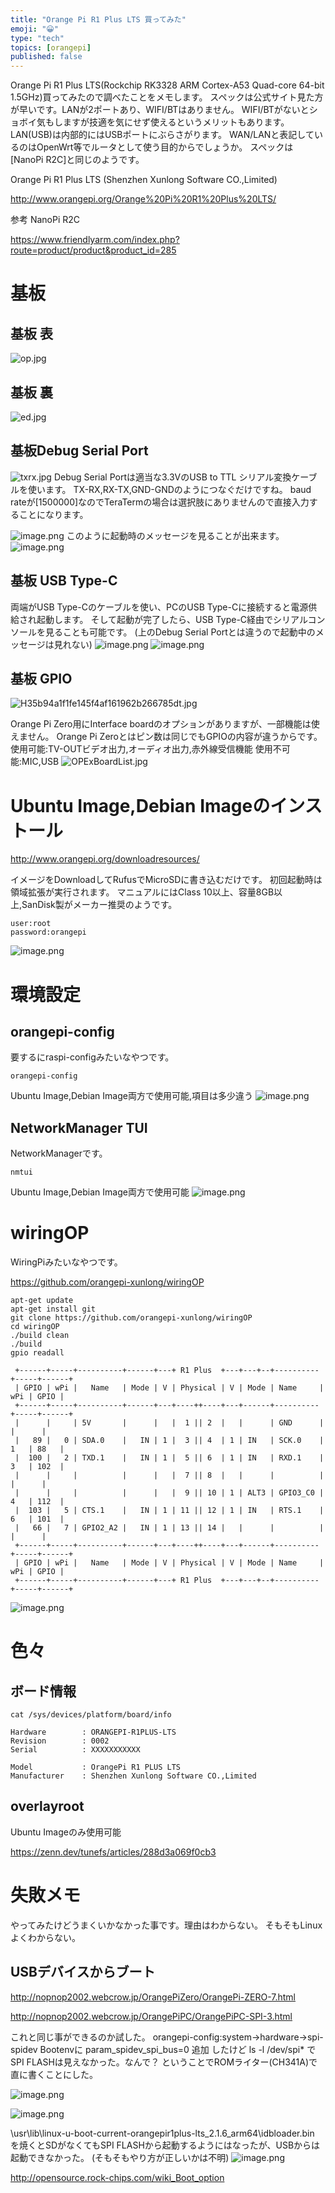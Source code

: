 ```yaml
---
title: "Orange Pi R1 Plus LTS 買ってみた"
emoji: "😀"
type: "tech"
topics: [orangepi]
published: false
---
```

Orange Pi R1 Plus LTS(Rockchip RK3328 ARM Cortex-A53 Quad-core 64-bit 1.5GHz)買ってみたので調べたことをメモします。
スペックは公式サイト見た方が早いです。LANが2ポートあり、WIFI/BTはありません。
WIFI/BTがないとショボイ気もしますが技適を気にせず使えるというメリットもあります。
LAN(USB)は内部的にはUSBポートにぶらさがります。
WAN/LANと表記しているのはOpenWrt等でルータとして使う目的からでしょうか。
スペックは[NanoPi R2C]と同じのようです。

Orange Pi R1 Plus LTS (Shenzhen Xunlong Software CO.,Limited)

http://www.orangepi.org/Orange%20Pi%20R1%20Plus%20LTS/

参考 NanoPi R2C

https://www.friendlyarm.com/index.php?route=product/product&product_id=285

# 基板
## 基板 表
![op.jpg](https://qiita-image-store.s3.ap-northeast-1.amazonaws.com/0/2146151/dcbbdb74-0d22-57de-d3ae-886c87a9cea8.jpeg)

## 基板 裏
![ed.jpg](https://qiita-image-store.s3.ap-northeast-1.amazonaws.com/0/2146151/22f4d77f-dae0-10a1-92ae-9ac392a14d48.jpeg)

## 基板Debug Serial Port
![txrx.jpg](https://qiita-image-store.s3.ap-northeast-1.amazonaws.com/0/2146151/ee635a73-cd7c-4b38-6254-8f46c50c5d07.jpeg)
Debug Serial Portは適当な3.3VのUSB to TTL シリアル変換ケーブルを使います。
TX-RX,RX-TX,GND-GNDのようにつなぐだけですね。
baud rateが[1500000]なのでTeraTermの場合は選択肢にありませんので直接入力することになります。

![image.png](https://qiita-image-store.s3.ap-northeast-1.amazonaws.com/0/2146151/59ec7903-cb4b-90d9-10ee-1e9202a638b3.png)
このように起動時のメッセージを見ることが出来ます。
![image.png](https://qiita-image-store.s3.ap-northeast-1.amazonaws.com/0/2146151/31add570-790c-f666-6dc6-26cdc8559dfc.png)

## 基板 USB Type-C
両端がUSB Type-Cのケーブルを使い、PCのUSB Type-Cに接続すると電源供給され起動します。
そして起動が完了したら、USB Type-C経由でシリアルコンソールを見ることも可能です。
(上のDebug Serial Portとは違うので起動中のメッセージは見れない)
![image.png](https://qiita-image-store.s3.ap-northeast-1.amazonaws.com/0/2146151/9426a888-e507-8e40-aad1-1b924f080f0a.png)
![image.png](https://qiita-image-store.s3.ap-northeast-1.amazonaws.com/0/2146151/32d68eb8-2e91-77f5-2cf7-e5f7583c3c0a.png)



## 基板 GPIO
![H35b94a1f1fe145f4af161962b266785dt.jpg](https://qiita-image-store.s3.ap-northeast-1.amazonaws.com/0/2146151/e58a1d4a-6e8a-1143-363e-1807ee5bad5f.jpeg)

Orange Pi Zero用にInterface boardのオプションがありますが、一部機能は使えません。
Orange Pi Zeroとはピン数は同じでもGPIOの内容が違うからです。
使用可能:TV-OUTビデオ出⼒,オーディオ出⼒,⾚外線受信機能
使用不可能:MIC,USB
![OPExBoardList.jpg](https://qiita-image-store.s3.ap-northeast-1.amazonaws.com/0/2146151/8abfe0de-1461-3a26-dc65-b796064807b6.jpeg)

# Ubuntu Image,Debian Imageのインストール

http://www.orangepi.org/downloadresources/

イメージをDownloadしてRufusでMicroSDに書き込むだけです。
初回起動時は領域拡張が実行されます。
マニュアルにはClass 10以上、容量8GB以上,SanDisk製がメーカー推奨のようです。

```console
user:root
password:orangepi
```

![image.png](https://qiita-image-store.s3.ap-northeast-1.amazonaws.com/0/2146151/2e5c17cb-bd8d-24f5-bb68-247ddfbf0ddf.png)


# 環境設定
## orangepi-config
要するにraspi-configみたいなやつです。

```console
orangepi-config
```

Ubuntu Image,Debian Image両方で使用可能,項目は多少違う
![image.png](https://qiita-image-store.s3.ap-northeast-1.amazonaws.com/0/2146151/49bd5272-1735-4381-6323-401b11cbc0ad.png)

## NetworkManager TUI
NetworkManagerです。

```console
nmtui
```

Ubuntu Image,Debian Image両方で使用可能
![image.png](https://qiita-image-store.s3.ap-northeast-1.amazonaws.com/0/2146151/06d60a85-90ad-46dd-1a2c-bc5182d50084.png)

# wiringOP
WiringPiみたいなやつです。

https://github.com/orangepi-xunlong/wiringOP

```console
apt-get update
apt-get install git
git clone https://github.com/orangepi-xunlong/wiringOP
cd wiringOP
./build clean
./build
gpio readall

 +------+-----+----------+------+---+ R1 Plus  +---+---+--+----------+-----+------+
 | GPIO | wPi |   Name   | Mode | V | Physical | V | Mode | Name     | wPi | GPIO |
 +------+-----+----------+------+---+----++----+---+------+----------+-----+------+
 |      |     | 5V       |      |   |  1 || 2  |   |      | GND      |     |      |
 |   89 |   0 | SDA.0    |   IN | 1 |  3 || 4  | 1 | IN   | SCK.0    | 1   | 88   |
 |  100 |   2 | TXD.1    |   IN | 1 |  5 || 6  | 1 | IN   | RXD.1    | 3   | 102  |
 |      |     |          |      |   |  7 || 8  |   |      |          |     |      |
 |      |     |          |      |   |  9 || 10 | 1 | ALT3 | GPIO3_C0 | 4   | 112  |
 |  103 |   5 | CTS.1    |   IN | 1 | 11 || 12 | 1 | IN   | RTS.1    | 6   | 101  |
 |   66 |   7 | GPIO2_A2 |   IN | 1 | 13 || 14 |   |      |          |     |      |
 +------+-----+----------+------+---+----++----+---+------+----------+-----+------+
 | GPIO | wPi |   Name   | Mode | V | Physical | V | Mode | Name     | wPi | GPIO |
 +------+-----+----------+------+---+ R1 Plus  +---+---+--+----------+-----+------+
```

![image.png](https://qiita-image-store.s3.ap-northeast-1.amazonaws.com/0/2146151/a1d22ce8-7fff-21fe-e524-63f13363b58a.png)

# 色々
## ボード情報
```console
cat /sys/devices/platform/board/info

Hardware        : ORANGEPI-R1PLUS-LTS
Revision        : 0002
Serial          : XXXXXXXXXXX

Model           : OrangePi R1 PLUS LTS
Manufacturer    : Shenzhen Xunlong Software CO.,Limited
```

## overlayroot
Ubuntu Imageのみ使用可能

https://zenn.dev/tunefs/articles/288d3a069f0cb3

# 失敗メモ
やってみたけどうまくいかなかった事です。理由はわからない。
そもそもLinuxよくわからない。

## USBデバイスからブート

http://nopnop2002.webcrow.jp/OrangePiZero/OrangePi-ZERO-7.html

http://nopnop2002.webcrow.jp/OrangePiPC/OrangePiPC-SPI-3.html


これと同じ事ができるのか試した。
orangepi-config:system->hardware->spi-spidev
Bootenvに param_spidev_spi_bus=0 追加
したけど ls -l /dev/spi* でSPI FLASHは見えなかった。なんで？
ということでROMライター(CH341A)で直に書くことにした。

![image.png](https://qiita-image-store.s3.ap-northeast-1.amazonaws.com/0/2146151/12aa7122-9713-c8aa-45a2-f9f06c1eb34e.png)

![image.png](https://qiita-image-store.s3.ap-northeast-1.amazonaws.com/0/2146151/6e8eb854-dab3-5707-dc02-e486de92e3a8.png)

\usr\lib\linux-u-boot-current-orangepir1plus-lts_2.1.6_arm64\idbloader.bin
を焼くとSDがなくてもSPI FLASHから起動するようにはなったが、USBからは起動できなかった。
(そもそもやり方が正しいかは不明)
![image.png](https://qiita-image-store.s3.ap-northeast-1.amazonaws.com/0/2146151/d6781150-29dd-e18b-c143-3afb05c0cd67.png)


http://opensource.rock-chips.com/wiki_Boot_option









